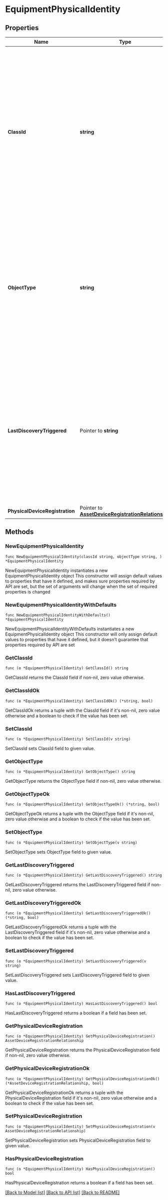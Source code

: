 # EquipmentPhysicalIdentity

## Properties

Name | Type | Description | Notes
------------ | ------------- | ------------- | -------------
**ClassId** | **string** | The fully-qualified name of the instantiated, concrete type. This property is used as a discriminator to identify the type of the payload when marshaling and unmarshaling data. The enum values provides the list of concrete types that can be instantiated from this abstract type. | 
**ObjectType** | **string** | The fully-qualified name of the instantiated, concrete type. The value should be the same as the &#39;ClassId&#39; property. The enum values provides the list of concrete types that can be instantiated from this abstract type. | 
**LastDiscoveryTriggered** | Pointer to **string** | Denotes the type of discovery that was most recently triggered on this server. * &#x60;Unknown&#x60; - The last discovery type is unknown. * &#x60;Deep&#x60; - The last discovery triggered is deep. * &#x60;Shallow&#x60; - The last discovery triggered is shallow. | [optional] [readonly] [default to "Unknown"]
**PhysicalDeviceRegistration** | Pointer to [**AssetDeviceRegistrationRelationship**](AssetDeviceRegistrationRelationship.md) |  | [optional] 

## Methods

### NewEquipmentPhysicalIdentity

`func NewEquipmentPhysicalIdentity(classId string, objectType string, ) *EquipmentPhysicalIdentity`

NewEquipmentPhysicalIdentity instantiates a new EquipmentPhysicalIdentity object
This constructor will assign default values to properties that have it defined,
and makes sure properties required by API are set, but the set of arguments
will change when the set of required properties is changed

### NewEquipmentPhysicalIdentityWithDefaults

`func NewEquipmentPhysicalIdentityWithDefaults() *EquipmentPhysicalIdentity`

NewEquipmentPhysicalIdentityWithDefaults instantiates a new EquipmentPhysicalIdentity object
This constructor will only assign default values to properties that have it defined,
but it doesn't guarantee that properties required by API are set

### GetClassId

`func (o *EquipmentPhysicalIdentity) GetClassId() string`

GetClassId returns the ClassId field if non-nil, zero value otherwise.

### GetClassIdOk

`func (o *EquipmentPhysicalIdentity) GetClassIdOk() (*string, bool)`

GetClassIdOk returns a tuple with the ClassId field if it's non-nil, zero value otherwise
and a boolean to check if the value has been set.

### SetClassId

`func (o *EquipmentPhysicalIdentity) SetClassId(v string)`

SetClassId sets ClassId field to given value.


### GetObjectType

`func (o *EquipmentPhysicalIdentity) GetObjectType() string`

GetObjectType returns the ObjectType field if non-nil, zero value otherwise.

### GetObjectTypeOk

`func (o *EquipmentPhysicalIdentity) GetObjectTypeOk() (*string, bool)`

GetObjectTypeOk returns a tuple with the ObjectType field if it's non-nil, zero value otherwise
and a boolean to check if the value has been set.

### SetObjectType

`func (o *EquipmentPhysicalIdentity) SetObjectType(v string)`

SetObjectType sets ObjectType field to given value.


### GetLastDiscoveryTriggered

`func (o *EquipmentPhysicalIdentity) GetLastDiscoveryTriggered() string`

GetLastDiscoveryTriggered returns the LastDiscoveryTriggered field if non-nil, zero value otherwise.

### GetLastDiscoveryTriggeredOk

`func (o *EquipmentPhysicalIdentity) GetLastDiscoveryTriggeredOk() (*string, bool)`

GetLastDiscoveryTriggeredOk returns a tuple with the LastDiscoveryTriggered field if it's non-nil, zero value otherwise
and a boolean to check if the value has been set.

### SetLastDiscoveryTriggered

`func (o *EquipmentPhysicalIdentity) SetLastDiscoveryTriggered(v string)`

SetLastDiscoveryTriggered sets LastDiscoveryTriggered field to given value.

### HasLastDiscoveryTriggered

`func (o *EquipmentPhysicalIdentity) HasLastDiscoveryTriggered() bool`

HasLastDiscoveryTriggered returns a boolean if a field has been set.

### GetPhysicalDeviceRegistration

`func (o *EquipmentPhysicalIdentity) GetPhysicalDeviceRegistration() AssetDeviceRegistrationRelationship`

GetPhysicalDeviceRegistration returns the PhysicalDeviceRegistration field if non-nil, zero value otherwise.

### GetPhysicalDeviceRegistrationOk

`func (o *EquipmentPhysicalIdentity) GetPhysicalDeviceRegistrationOk() (*AssetDeviceRegistrationRelationship, bool)`

GetPhysicalDeviceRegistrationOk returns a tuple with the PhysicalDeviceRegistration field if it's non-nil, zero value otherwise
and a boolean to check if the value has been set.

### SetPhysicalDeviceRegistration

`func (o *EquipmentPhysicalIdentity) SetPhysicalDeviceRegistration(v AssetDeviceRegistrationRelationship)`

SetPhysicalDeviceRegistration sets PhysicalDeviceRegistration field to given value.

### HasPhysicalDeviceRegistration

`func (o *EquipmentPhysicalIdentity) HasPhysicalDeviceRegistration() bool`

HasPhysicalDeviceRegistration returns a boolean if a field has been set.


[[Back to Model list]](../README.md#documentation-for-models) [[Back to API list]](../README.md#documentation-for-api-endpoints) [[Back to README]](../README.md)


